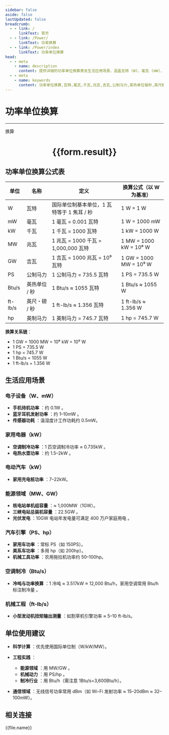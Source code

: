 ```yaml
---
sidebar: false
aside: false
lastUpdated: false
breadcrumb:
  - - link: /
      linkText: 首页
  - - link: /Power/
      linkText: 功率换算
  - - link: /Power/index
      linkText: 功率单位换算
head:
  - - meta
    - name: description
      content: 提供详细的功率单位换算表及生活应用场景，涵盖瓦特 (W)、毫瓦 (mW)、千瓦 (kW)、兆瓦 (MW)、吉瓦 (GW)、公制马力 (PS)、英热单位/秒 (Btu/s)、英尺・磅/秒 (ft-lb/s) 和英制马力 (hp) 的换算公式与实际应用。
  - - meta
    - name: keywords
      content: 功率单位换算,瓦特,毫瓦,千瓦,兆瓦,吉瓦,公制马力,英热单位每秒,英尺磅每秒,英制马力
---
```

# 功率单位换算
---
<script setup>
import { onMounted,reactive,inject ,ref  } from 'vue'
import { NButton,NForm ,NFormItem,NInput,NInputNumber,NSelect,NCard,useMessage ,NGrid ,NGi } from 'naive-ui'
import { defineClientComponent } from 'vitepress'
import { Power } from '../../files';
const convert = inject('convert')
const options =  [
  { "label": "瓦特 (W)","value": "W" },
  { "label": "毫瓦 (mW)","value": "mW" },
  { "label": "千瓦 (kW)","value": "kW" },
  { "label": "兆瓦 (MW)","value": "MW" },
  { "label": "吉瓦 (GW)","value": "GW" },
  { "label": "公制马力 (PS)","value": "PS" },
  { "label": "英热单位/秒 (Btu/s)","value": "Btu/s" },
  { "label": "英尺・磅/秒 (ft-lb/s)","value": "ft-lb/s" },
  { "label": "英制马力 (hp)","value": "hp" }
];
const formRef = ref(null);
const rules = {
  number:{
    required: true,
    type: 'number',
    trigger: "blur"
  },
  to:{
    required: true,
    trigger: "select"
  },
  from:{
    required: true,
    trigger: "select"
  }
}
const form = reactive({
  number:null,
  to:'',
  from:'',
  result:'',
  title:'面积单位换算',
})
const convertHandler = (e) => {
   e.preventDefault();
  formRef.value?.validate((errors)=>{
    if (!errors) {
      form.result = `${form.number}${form.from} = ${convert(form.number).from(form.from).to(form.to)}${form.to}`
    }
  })
}
</script>

<n-form size="large" :model="form" ref='formRef' :rules="rules">
  <n-form-item label="数值"  path="number">
    <n-input-number size="large" style="width:100%" :min="0" v-model:value="form.number"   placeholder="请输入要换算的数值" />
  </n-form-item>
  <n-form-item label="从" path="from">
    <n-select  size="large" :options="options" v-model:value="form.from" placeholder="请选择原始单位" />
  </n-form-item>
  <n-form-item label="到" path="to">
    <n-select  size="large" :options="options" v-model:value="form.to" placeholder="请选择换算单位" />
  </n-form-item>
  <n-form-item>
    <n-button type="primary" style="width:100%" @click="convertHandler">换算</n-button>
  </n-form-item>
</n-form>
<n-card  embedded :bordered="false" hoverable>
  <div  style="text-align:center">
    <h1>{{form.result}}</h1>
  </div>
</n-card>

## 功率单位换算公式表

单位 | 名称 | 定义 | 换算公式（以 W 为基准）
---|---|---|---
W | 瓦特 | 国际单位制基本单位，1 瓦特等于 1 焦耳 / 秒 | 1 W = 1 W
mW | 毫瓦 | 1 毫瓦 = 0.001 瓦特 | 1 W = 1000 mW
kW | 千瓦 | 1 千瓦 = 1000 瓦特 | 1 kW = 1000 W
MW | 兆瓦 | 1 兆瓦 = 1000 千瓦 = 1,000,000 瓦特 | 1 MW = 1000 kW = 10⁶ W
GW | 吉瓦 | 1 吉瓦 = 1000 兆瓦 = 10⁹ 瓦特 | 1 GW = 1000 MW = 10⁹ W
PS | 公制马力 | 1 公制马力 = 735.5 瓦特 | 1 PS = 735.5 W
Btu/s | 英热单位 / 秒 | 1 Btu/s ≈ 1055 瓦特 | 1 Btu/s ≈ 1055 W
ft-lb/s | 英尺・磅 / 秒 | 1 ft-lb/s ≈ 1.356 瓦特 | 1 ft-lb/s ≈ 1.356 W
hp | 英制马力 | 1 英制马力 = 745.7 瓦特 | 1 hp = 745.7 W

**换算关系链**：
* 1 GW = 1000 MW = 10⁶ kW = 10⁹ W
* 1 PS = 735.5 W 
* 1 hp = 745.7 W 
* 1 Btu/s = 1055 W 
* 1 ft-lb/s = 1.356 W 

## 生活应用场景

### 电子设备（W、mW）

  * **手机待机功率** ：约 0.1W 。
  * **蓝牙耳机发射功率** ：约 1–10mW 。
  * **传感器功耗** ：温湿度计工作功耗约 0.5mW。

### 家用电器（kW）

  * **空调制冷功率** ：1 匹空调制冷功率 ≈ 0.735kW 。
  * **电热水壶功率** ：约 1.5–2kW 。

### 电动汽车（kW）

  * **家用充电桩功率** ：7–22kW。

### 能源领域（MW、GW）

  * **核电站单机组容量** ：≈ 1,000MW（1GW）。
  * **三峡电站总装机容量** ：22.5GW 。
  * **光伏发电** ：10GW 电站年发电量可满足 400 万户家庭用电 。

### 汽车引擎（PS、hp）

  * **家用车功率** ：常标 PS（如 150PS）。
  * **美系车功率** ：多用 hp（如 200hp）。
  * **机械工具功率** ：农用拖拉机功率约 50–100hp。

### 空调制冷（Btu/s）

  * **冷吨与功率换算** ：1 冷吨 ≈ 3.517kW ≈ 12,000 Btu/h，家用空调常用 Btu/h 标注制冷量 。

### 机械工程（ft-lb/s）

  * **小型发动机扭矩输出测量** ：如割草机引擎功率 ≈ 5–10 ft-lb/s。

## 单位使用建议

  * **科学计算** ：优先使用国际单位制（W/kW/MW）。
  * **工程实践** ：
    * **能源领域** ：用 MW/GW 。
    * **机械动力** ：用 PS/hp 。
    * **制冷行业** ：用 Btu/h（需注意 1Btu/s=3,600Btu/h）。

  * **通信领域** ：无线信号功率常用 dBm（如 Wi-Fi 发射功率 ≈ 15–20dBm ≈ 32–100mW）。
## 相关连接
<n-grid x-gap="12" :cols="3">
  <n-gi v-for="(file,index) in Power" :key="index">
    <n-button
      text
      tag="a"
      :href="file.path"
      type="primary"
    >
      {{file.name}}
    </n-button>
  </n-gi>
</n-grid>